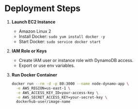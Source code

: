 # Deployment Steps

1. **Launch EC2 Instance**
   - Amazon Linux 2
   - Install Docker: `sudo yum install docker -y`
   - Start Docker: `sudo service docker start`

2. **IAM Role or Keys**
   - Create IAM user or instance role with DynamoDB access.
   - Export or use env variables.

3. **Run Docker Container**
   ```bash
   docker run --rm -d -p 80:3000 --name node-dynamo-app \
     -e AWS_REGION=us-east-1 \
     -e AWS_ACCESS_KEY_ID=your-access-key \
     -e AWS_SECRET_ACCESS_KEY=your-secret-key \
     dockerhub-user/image-name
